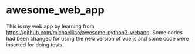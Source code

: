 # awesome_web_app
This is my web app by learning from https://github.com/michaelliao/awesome-python3-webapp.
Some codes had been changed for using the new version of vue.js and some code were inserted for doing tests.

